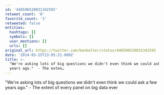 ```yaml
---
id: '448596528031342592'
retweet_count: '0'
favorite_count: '3'
retweeted: false
entities:
  hashtags: []
  symbols: []
  user_mentions: []
  urls: []
original_url: https://twitter.com/benbalter/status/448596528031342592
date: '2014-03-25T23:05:21.000Z'
title: >-
  "We're asking lots of big questions we didn't even think we could ask a few
  years ago."  - The exten…
---
```


"We're asking lots of big questions we didn't even think we could ask a few years ago."  - The extent of every panel on big data ever